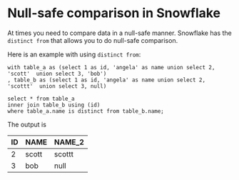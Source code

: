 # Null-safe comparison in Snowflake

At times you need to compare data in a null-safe manner. Snowflake has the `distinct from` that allows you to do null-safe comparison.

Here is an example with using `distinct from`:

```
with table_a as (select 1 as id, 'angela' as name union select 2, 'scott'  union select 3, 'bob')
, table_b as (select 1 as id, 'angela' as name union select 2, 'scottt'  union select 3, null)

select * from table_a
inner join table_b using (id)
where table_a.name is distinct from table_b.name;
```

The output is 

| ID | NAME  | NAME_2 |
|----|-------|--------|
| 2  | scott | scottt |
| 3  | bob   | null   |
